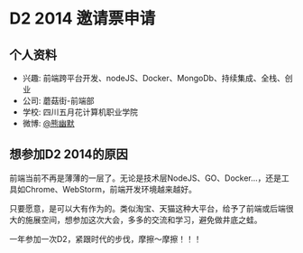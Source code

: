 # D2 2014 邀请票申请

## 个人资料

- 兴趣: 前端跨平台开发、nodeJS、Docker、MongoDb、持续集成、全栈、创业
- 公司: 蘑菇街-前端部
- 学校: 四川五月花计算机职业学院
- 微博: [@熊幽默](http://weibo.com/yoom/) 

## 想参加D2 2014的原因

前端当前不再是薄薄的一层了。无论是技术层NodeJS、GO、Docker...，还是工具如Chrome、WebStorm，前端开发环境越来越好。

只要愿意，是可以大有作为的。类似淘宝、天猫这种大平台，给予了前端或后端很大的施展空间，想参加这次大会，多多的交流和学习，避免做井底之蛙。

一年参加一次D2，紧跟时代的步伐，摩擦～摩擦！！！
